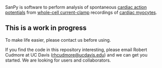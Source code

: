 SanPy is software to perform analysis of spontaneous [cardiac action potentials][cardiac action potential] from [whole-cell current-clamp][patch-clamp] recordings of [cardiac myocytes].

## This is a work in progress

To make life easier, please contact us before using.

If you find the code in this repository interesting, please email Robert Cudmore at UC Davis (rhcudmore@ucdavis.edu) and we can get you started. We are looking for users and collaborators.

<!--
## For anyone interested

SanPy is pronounced ['senpai']['senpai']
-->

[cardiac action potential]: https://en.wikipedia.org/wiki/Cardiac_action_potential
[cardiac myocytes]: https://en.wikipedia.org/wiki/Cardiac_muscle_cell
[patch-clamp]: https://en.wikipedia.org/wiki/Patch_clamp

['senpai']: https://en.wikipedia.org/wiki/Senpai_and_k%C5%8Dhai
